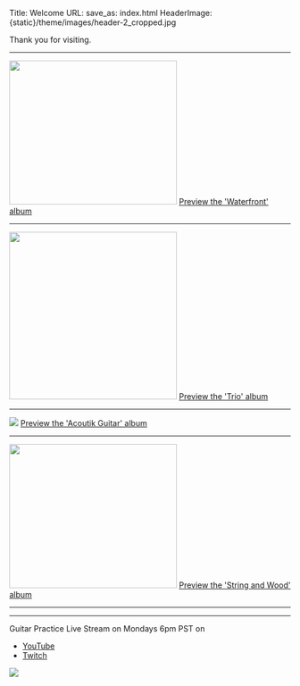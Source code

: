 Title: Welcome
URL:
save_as: index.html
HeaderImage:  {static}/theme/images/header-2_cropped.jpg 

Thank you for visiting.<hr>

<a href= "http://waterfront.johnclarkemusic.com/" target="_blank"  title="Preview Album"> <img class="figure-img img-fluid rounded img-thumbnail" width="300" height="258" src="{static}/images/waterfrontCover600x600.jpg"></a> <a href= "http://waterfront.johnclarkemusic.com/" target="_blank"  title="Preview Album">Preview the 'Waterfront' album </a> <hr>


<a href= "http://trio.johnclarkemusic.com/" target="_blank"  title="Preview Album"> <img class="figure-img img-fluid rounded img-thumbnail" width="300"  src="{static}/images/trio_cover.png"></a> <a href= "http://trio.johnclarkemusic.com/" target="_blank"  title="Preview Album">Preview the 'Trio' album </a><hr>


<a href= "http://acoustik_guitar.johnclarkemusic.com/" target="_blank"  title="Preview Album"> <img class="figure-img img-fluid rounded img-thumbnail" src="{static}/images/Acoustik-Guitar-2006-album-cover-300x258.jpg"></a> <a href= "http://acoustik_guitar.johnclarkemusic.com/" target="_blank"  title="Preview Album">Preview the 'Acoutik Guitar' album </a><hr>


<a href= "http://stringandwood.johnclarkemusic.com/" target="_blank"  title="Preview Album"> <img class="figure-img img-fluid rounded img-thumbnail" width="300" height="258" src="https://main.dl6yssa90aeyi.amplifyapp.com/static/images/large.jpeg"></a> <a href= "http://stringandwood.johnclarkemusic.com/" target="_blank"  title="Preview Album">Preview the 'String and Wood' album </a><hr>

---

Guitar Practice Live Stream on Mondays 6pm PST on 



<ul>
 <li> <a href= "https://youtu.be/c63cMXI6Pcc" target="_blank">YouTube</a></li>

  <li><a href="https://twitch.com/johnclarkemusic" target="_blank">Twitch</a></li>
  
 </ul>



<img class="figure-img img-fluid rounded img-thumbnail" src="{static}/static/images/johnclarkemusic_livestream_image.jpg">
<!-- 
### Now booking Events.   -->

<!-- [Contact me here with your event details](pages/contact.html) -->